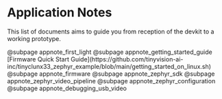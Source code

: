 # Application Notes

This list of documents aims to guide you from reception of the devkit to a working prototype.

<div class="grid">
@subpage appnote_first_light
@subpage appnote_getting_started_guide
[Firmware Quick Start Guide](https://github.com/tinyvision-ai-inc/tinyclunx33_zephyr_example/blob/main/getting_started_on_linux.sh)
@subpage appnote_firmware
@subpage appnote_zephyr_sdk
@subpage appnote_zephyr_video_pipeline
@subpage appnote_zephyr_configuration
@subpage appnote_debugging_usb_video
</div>
